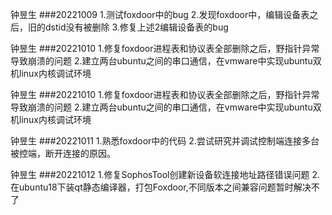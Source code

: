 钟昱生
###20221009
1.测试foxdoor中的bug
2.发现foxdoor中，编辑设备表之后，旧的dstid没有被删除
3.修复上述2编辑设备表的bug


钟昱生
###20221010
1.修复foxdoor进程表和协议表全部删除之后，野指针异常导致崩溃的问题
2.建立两台ubuntu之间的串口通信，在vmware中实现ubuntu双机linux内核调试环境

钟昱生
###20221010
1.修复foxdoor进程表和协议表全部删除之后，野指针异常导致崩溃的问题
2.建立两台ubuntu之间的串口通信，在vmware中实现ubuntu双机linux内核调试环境

钟昱生
###20221011
1.熟悉foxdoor中的代码
2.尝试研究并调试控制端连接多台被控端，断开连接的原因。

钟昱生
###20221012
1.修复SophosTool创建新设备软连接地址路径错误问题
2.在ubuntu18下装qt静态编译器，打包Foxdoor,不同版本之间兼容问题暂时解决不了